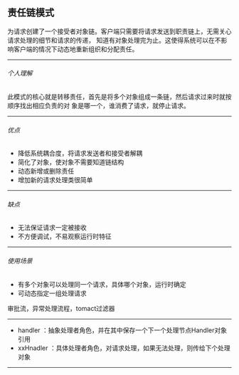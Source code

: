 ## 责任链模式
为请求创建了一个接受者对象链。客户端只需要将请求发送到职责链上，无需关心请求处理的细节和请求的传递，
知道有对象处理完为止。这使得系统可以在不影响客户端的情况下动态地重新组织和分配责任。

---
###### 个人理解
此模式的核心就是转移责任，首先是将多个对象组成一条链，然后请求过来时就按顺序找出相应负责的对
象是哪一个，谁消费了请求，就停止请求。

---
###### 优点
* 降低系统耦合度，将请求发送者和接受者解耦
* 简化了对象，使对象不需要知道链结构
* 动态新增或删除责任
* 增加新的请求处理类很简单

---
###### 缺点
* 无法保证请求一定被接收
* 不方便调试，不易观察运行时特征
---

###### 使用场景
* 有多个对象可以处理同一个请求，具体哪个对象，运行时确定
* 可动态指定一组处理请求

审批流，异常处理流程，tomact过滤器

---
* handler   ：抽象处理者角色，并在其中保存一个下一个处理节点Handler对象引用
* xxHnadler ：具体处理者角色，对请求处理，如果无法处理，则传给下个处理对象
---
